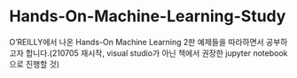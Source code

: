 # Hands-On-Machine-Learning-Study
O’REILLY에서 나온 Hands-On Machine Learning 2판 예제들을 따라하면서 공부하고자 합니다.(210705 재시작, visual studio가 아닌 책에서 권장한 jupyter notebook으로 진행할 것)
